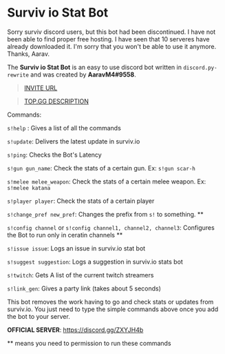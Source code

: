 # Surviv io Stat Bot 

Sorry surviv discord users, but this bot had been discontinued. I have not been able to find proper free hosting. I have seen that 10 serveres have already downloaded it. I'm sorry that you won't be able to use it anymore. Thanks, Aarav.

The **Surviv io Stat Bot** is an easy to use discord bot written in `discord.py-rewrite` and was created by **AaravM4#9558**.
> [INVITE URL](https://discordapp.com/api/oauth2/authorize?client_id=655541871006842891&permissions=0&scope=bot)

> [TOP.GG DESCRIPTION](https://top.gg/bot/655541871006842891)

Commands:

`s!help` : Gives a list of all the commands

`s!update`: Delivers the latest update in surviv.io

`s!ping`: Checks the Bot's Latency

`s!gun gun_name`: Check the stats of a certain gun. Ex: `s!gun scar-h`

`s!melee melee_weapon`: Check the stats of a certain melee weapon. Ex: `s!melee katana`

`s!player player`: Check the stats of a certain player

`s!change_pref new_pref`: Changes the prefix from `s!` to something. **

`s!config channel` or `s!config channel1, channel2, channel3`: Configures the Bot to run only in ceratin channels **

`s!issue issue`: Logs an issue in surviv.io stat bot

`s!suggest suggestion`: Logs a suggestion in surviv.io stats bot

`s!twitch`: Gets A list of the current twitch streamers

`s!link_gen`: Gives a party link (takes about 5 seconds)


This bot removes the work having to go and check stats or updates from surviv.io. You just need to type the simple commands above once you add the bot to your server.

**OFFICIAL SERVER**: https://discord.gg/ZXYJH4b

** means you need to permission to run these commands